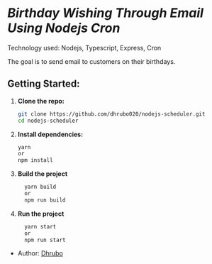 # _Birthday Wishing Through Email Using Nodejs Cron_

Technology used: Nodejs, Typescript, Express, Cron

The goal is to send email to customers on their birthdays.

## Getting Started:

1. **Clone the repo:**

   ```bash
   git clone https://github.com/dhrubo020/nodejs-scheduler.git
   cd nodejs-scheduler
   ```

2. **Install dependencies:**

   ```bash
   yarn
   or
   npm install
   ```

3. **Build the project**

   ```bash
     yarn build
     or
     npm run build
   ```

4. **Run the project**

   ```bash
     yarn start
     or
     npm run start
   ```

- Author: [Dhrubo](https://www.linkedin.com/in/dnsdhrubo/)
